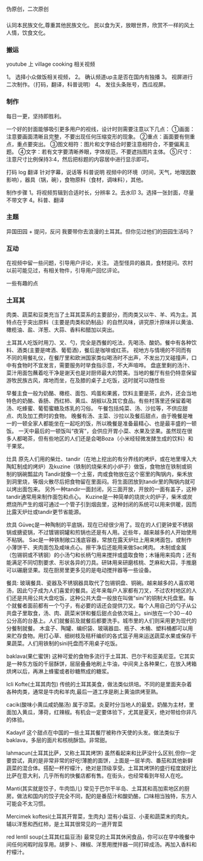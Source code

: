 伪原创，二次原创

### 
认同本民族文化,尊重其他民族文化。
民以食为天，放眼世界，欣赏不一样的风土人情，饮食文化。


### 搬运
youtube 上 village cooking 相关视频

1。 选择小众做饭相关视频，
2。 确认频道up主是否在国内有独播
3。 视屏进行二次制作。（打码，翻译，科普说明）
4。 发往头条账号，西瓜视屏。


### 制作

每日一更，坚持即胜利。

一个好的封面能够吸引更多用户的视线，设计时则需要注意以下几点：
①画面：注意要画面清晰且完整，不要出现任何压缩变形的现象。
②重点：画面要有侧重点，重点要突出。
③图文相符：图片和文字结合时要注意相符合，不要偏离主题。
④文字：若有文字要清晰养眼，字体规范，不要遮挡图片主体。
⑤尺寸：注意尺寸比例保持3:4，然后把标题的内容居中进行显示即可。



打码 log
翻译 针对字幕，说话等
科普说明 视频中的环境（时间，天气，地理因数影响），器具（锅，碗），食物原料（食材，调味料），其他。

制作步骤
1。将视频剪辑到合适时长，分辨率
2。去水印
3。选择一张封面，尽量不带文字
4。科普、翻译

### 主题

异国田园 + 提问，反问
我要带你去浪漫的土耳其。但你见过他们的田园生活吗？

### 互动

在视频中留一些问题，引导用户评论，关注。
造型怪异的器具，食材提问。农村以前可能见过，有相关物件，引导用户回忆评论。

一些有趣的点


### 土耳其

肉类、蔬菜和豆类充当了土耳其菜系的主要部分，而肉类又以牛、羊、鸡为主。其特点在于突出原料（主要是肉类和奶制品）的自然风味，讲究原汁原味并以黄油、橄榄油、盐、洋葱、大蒜、香料和醋加以突出。

土耳其人吃饭时用刀、叉、勺，完全是西餐的吃法，先喝汤、酸奶。餐中有各种饮料、酒类(主要是啤酒、葡萄酒)，餐后是咖啡或红茶。
视地方与情境的不同而有不同的用餐礼仪，在餐厅里和欧洲国家类似喝汤时不出声，不发出刀叉碰撞声，口中有食物时不宜发言，需要服务时举食指示意，不大声喧哗。
盘底里剩的汤汁、菜汁用面包蘸着吃干净是谢天也是对厨师最大的赞美。当地的餐厅有些仍特意保留游牧民族古风，席地而坐，在及膝的桌子上吃饭，这时就可以随性些

早餐主食一般为奶酪、橄榄、面包、鸡蛋和果酱，饮料主要是茶，此外，还会当地特色的奶酪、香肠、西红柿、黄瓜、胡椒以及其它食品。有些村落里还保留着喝汤、吃蜂蜜、葡萄蜜糖及炼乳的习俗。
午餐包括炖菜、汤、沙拉等，不供应甜点、肉及加工费时的食物。
晚餐有汤、主菜、沙拉以及餐后甜点，由于晚餐是唯一的一顿全家人都能坐在一起吃的饭，所以晚餐是准备最精心、也是最丰盛的一顿饭。
一天中最后的一顿饭叫“夜宵”，会供应开胃小菜、水果及坚果。虽然现在很多人都喝茶，但有些地区的人们还是会喝Boza（小米经轻微发酵生成的饮料）和干果浆。

灶具
原先人们用的柴灶、tandir（在地上挖出的有分界线的烤炉，或在地里埋入大陶缸制成的烤炉）及kuzine（铁制的烧柴禾的小炉子）做饭，食物放在铁制或铜制的锅碗瓢盆内
Tandir就像一个土窑，肉或食物放在这个窑里的陶锅内，柴禾放到洞里烧，等烟火散尽后把食物留在里面闷。将生面团放到tandir里的陶锅内就可以烤出面包来。
另外一种tandir一面封闭，另三面开放，开放的一面有盖子，这种tandir通常用来制作面包和点心。
Kuzine是一种简单的烧炭火的炉子，柴禾或炭燃烧所产生的烟可通过一个管子引到烟囱里，这种封闭的系统可以用来供暖，因而比露天炉灶或tandir更节省能源。

炊具
Güve&ccedil;是一种陶制的平底锅，现在已经很少用了。现在的人们更钟爱不锈钢锅或搪瓷锅，不过镀锡铜罐和煎锅也还是有人用。近些年，越来越多的人开始使用不粘锅。
Sac是一种铁制敞口浅底容器，常放在露天炉灶上用来烤面包，或制作小薄饼干、夹肉面包及咸味点心。擦干净后还能用来做Sac烤肉。
木制或金属（包锡铜或不锈钢）的小汤勺和长柄勺用来搅拌或盛取食物；木锤用来捣肉；还有能满足不同切割要求、形状各异的刀具。研钵用来研磨核桃、芝麻和大蒜，手推磨可以碾磨坚果。现在厨房里更多见的是电动搅拌器等一些设备。

餐具:
玻璃餐具、瓷器及不锈钢器具取代了包锡铜盘、铜碗。越来越多的人喜欢喝汤，因此勺子成为人们喜爱的餐具。近年来每户人家都有刀叉，不过农村地区的人们还是共用公共大盘吃饭，这种公共大盘一般放在叫做“sini”的铜制大托盘里。每个就餐者面前都有一个勺子，有必要的话还会提供刀叉。每个人用自己的勺子从公共盘子里取食，汤、肉、蔬菜米饼和餐后甜点会依次端上。sini放在一个30－40公分高的台基上。人们就餐前及就餐后都要洗手。城市里的人们则采用更为现代的分餐制就餐。
木盒子、陶罐、编织袋、玻璃器皿、瓶子、木桶、塑料桶都可以用来贮存食物。用灯心草、细树枝及秸秆编织的各式篮子用来运送蔬菜水果或保存干果蔬菜。人们用铁制的sini托盘而不用桌子吃饭。


baklava(果仁蜜饼)
这种可爱的食物多流行于土耳其、巴尔干和亚美尼亚。它其实是一种东方版的千层酥饼，层层叠叠地刷上牛油，中间夹上各种果仁，在放入烤箱烘烤以后，再淋上蜂蜜或者砂糖熬成的糖浆。

Icli Kofte(土耳其肉包)
传统的土耳其美食，做法类似烘培。不同的是里面夹杂着各种肉类，通常是牛肉和羊肉,最后一道工序是刷上黄油烘烤至熟。

cacik(酸味小黄瓜咸奶酪汤)
属于凉菜。炎夏时分当地人的最爱。奶酪为主材，里面加入黄瓜，薄荷，红辣椒。有机会一定要体验下，尤其是夏天，绝对带给你非凡的体验。

Kadayif
这个甜点在中国的一些土耳其餐厅被称作天使的头发。做法类似于baklava，多层的面片和核桃酥馅。非常甜。

lahmacun(土耳其比萨，又称土耳其烤饼)
虽然看起来和比萨没什么区别,但你一定要尝试，真的是非常非常的好吃!薄脆的面饼，上面是一层羊肉、番茄和其他新鲜蔬菜的混合体。搭配一杯柠檬汁，绝对是顶级享受。土耳其烤饼的盛行程度就好比比萨在意大利，几乎所有的快餐店都有售。在街头，也经常看到年轻人在吃。

Manti(其实就是饺子，牛肉馅儿)
常见于巴尔干半岛、土耳其和高加索地区的厨房。做法和国内的饺子完全不同，配的是番茄汁和酸奶酪，口味相当独特，东方人可能会不太习惯。

Mercimek koftesi(土耳其开胃菜，生肉丸)
混有小扁豆、小麦和蔬菜末的肉丸，辅以洋葱和西红柿，是土耳其很常见的一道开胃菜

red lentil soup(土耳其红扁豆汤)
最常见的土耳其休闲食品，你可以在早中晚餐中间任何闲暇时段享用。胡萝卜、辣椒、洋葱用搅拌器一同打碎成汤。再加入香料和柠檬汁。
